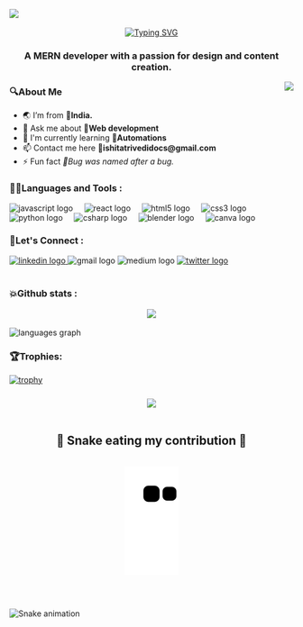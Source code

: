 ![](https://komarev.com/ghpvc/?username=Ishita-Trivedi&style=flat-square&color=00FFFF)
<p align="center"><a href="https://git.io/typing-svg"><img src="https://readme-typing-svg.demolab.com?font=Comforter&size=30&duration=4000&pause=2000&color=033E3E&background=0000000&center=true&vCenter=true&width=430&lines=%F0%9F%91%8BHi+there+!%F0%9F%99%86%E2%80%8D%E2%99%80%EF%B8%8FI'm+Ishita+(She%2FHer)!" alt="Typing SVG" /></a></p>

<h3 align="center">A MERN developer with a passion for design and content creation.</h3> 

<img align="right" height="300" src="https://user-images.githubusercontent.com/59734313/157189039-c09b3e38-9f42-42c0-ab54-14f1574190a7.gif"  />

###
<h3>🔍About Me</h3>
<ul>
  <li>🌏 I’m from <strong>💖India.</strong></li>
  <li>💬 Ask me about <strong>🚀Web development</strong></li>
  <li>📒 I'm currently learning <strong>🤖Automations</strong></li>
  <li>📫 Contact me here <strong>📧ishitatrivedidocs@gmail.com</strong></li>
  <li>⚡ Fun fact <i>🐞Bug was named after a bug.</i></li>
</ul>
<!-- -  Get my podcast updates here:[Instagram][(https://www.linkedin.com/code_station_/)](https://www.linkedin.com/in/connect2ishita/) -->

### 👩‍💻Languages and Tools :
<div align="left">
  <img src="https://cdn.jsdelivr.net/gh/devicons/devicon/icons/javascript/javascript-original.svg" height="30" alt="javascript logo"  />
  <img width="12" />
  <img src="https://cdn.jsdelivr.net/gh/devicons/devicon/icons/react/react-original.svg" height="30" alt="react logo"  />
  <img width="12" />
  <img src="https://cdn.jsdelivr.net/gh/devicons/devicon/icons/html5/html5-original.svg" height="30" alt="html5 logo"  />
  <img width="12" />
  <img src="https://cdn.jsdelivr.net/gh/devicons/devicon/icons/css3/css3-original.svg" height="30" alt="css3 logo"  />
  <img width="12" />
  <img src="https://cdn.jsdelivr.net/gh/devicons/devicon/icons/python/python-original.svg" height="30" alt="python logo"  />
  <img width="12" />
  <img src="https://cdn.jsdelivr.net/gh/devicons/devicon/icons/csharp/csharp-original.svg" height="30" alt="csharp logo"  />
  <img width="12" />
  <img src="https://cdn.jsdelivr.net/gh/devicons/devicon/icons/blender/blender-original.svg" height="30" alt="blender logo"  />
  <img width="12" />
  <img src="https://cdn.jsdelivr.net/gh/devicons/devicon/icons/canva/canva-original.svg" height="30" alt="canva logo"  />
</div>

### 🔗Let's Connect :
<div align="left">
  <a href="https://www.linkedin.com/in/connect2ishita/" target="_blank">
    <img src="https://img.shields.io/static/v1?message=LinkedIn&logo=linkedin&label=&color=0077B5&logoColor=white&labelColor=&style=flat" height="35" alt="linkedin logo"  />
  </a>
  <img src="https://img.shields.io/static/v1?message=Gmail&logo=gmail&label=&color=D14836&logoColor=white&labelColor=&style=flat" height="35" alt="gmail logo"  />
  <img src="https://img.shields.io/static/v1?message=Medium&logo=medium&label=&color=12100E&logoColor=white&labelColor=&style=flat" height="35" alt="medium logo"  />
  <a href="https://twitter.com/IshitaTrivedi28" target="_blank">
    <img src="https://img.shields.io/static/v1?message=Twitter&logo=twitter&label=&color=1DA1F2&logoColor=white&labelColor=&style=flat" height="35" alt="twitter logo"  />
  </a>
</div>
<br>

### 💥Github stats :
  <div align="center"><img src="https://github-readme-stats.vercel.app/api?username=Ishita-Trivedi&show_icons=true&count_private=true&hide_border=true" align="center" /></div>  

<br/>  
  <img src="https://github-readme-stats.vercel.app/api/top-langs?username=Ishita-Trivedi&locale=en&hide_title=false&layout=compact&card_width=320&langs_count=5&theme=dracula&hide_border=false" height="150" alt="languages graph"  />
</div>

### 🏆Trophies:
  [![trophy](https://github-profile-trophy.vercel.app/?username=Ishita-Trivedi&theme=algolia&title=Commits,PullRequest,Repositories,Stars,Followers)](https://github-profile-trophy.vercel.app/?username=Ishita-Trivedi&theme=algolia)

###
<div align="center">
            <a href="https://www.buymeacoffee.com/Ishita-Trivedi" target="_blank" style="display: inline-block;">
                <img
                    src="https://img.shields.io/badge/Donate-Buy%20Me%20A%20Coffee-orange.svg?style=flat-square&logo=buymeacoffee" 
                    align="center"
                />
            </a></div>
<br />

###
<div align="center">
  <h2>🐍 Snake eating my contribution 🐍</h2>
  <br>
  <img alt="snake eating my contribution" src="https://github.com/KushalTanna24/KushalTanna24/blob/output/github-contribution-grid-snake.svg">
  <br>
  <br>
  <br>
</div>

###
![Snake animation](https://github.com/{{Ishita-Trivedi}}/{{Ishita-Trivedi}}/blob/output/github-contribution-grid-snake.svg)

